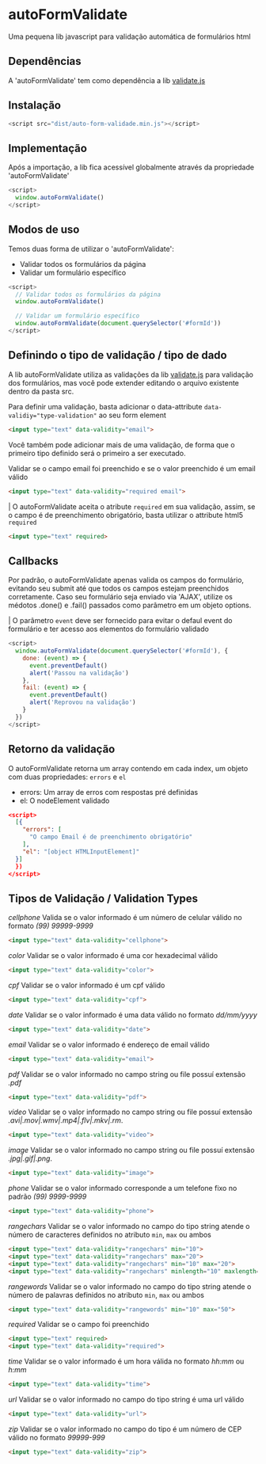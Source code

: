 # autoFormValidate
Uma pequena lib javascript para validação automática de formulários html

## Dependências
A 'autoFormValidate' tem como dependência a lib [validate.js](https://github.com/diogolimafranco/validate.js)

## Instalação
```js
<script src="dist/auto-form-validade.min.js"></script>
```

## Implementação
Após a importação, a lib fica acessível globalmente através da propriedade 'autoFormValidate'

```js
<script>
  window.autoFormValidate()
</script>
```
## Modos de uso
Temos duas forma de utilizar o 'autoFormValidate':
* Validar todos os formulários da página
* Validar um formulário específico

```js
<script>
  // Validar todos os formulários da página
  window.autoFormValidate()

  // Validar um formulário específico
  window.autoFormValidate(document.querySelector('#formId'))
</script>
```

## Definindo o tipo de validação / tipo de dado
A lib autoFormValidate utiliza as validações da lib [validate.js](https://github.com/diogolimafranco/validate.js) para validação dos formulários, mas você pode extender editando o arquivo existente dentro da pasta src.

Para definir uma validação, basta adicionar o data-attribute `data-validiy="type-validation"` ao seu form element
```html
<input type="text" data-validity="email">
```

Você também pode adicionar mais de uma validação, de forma que o primeiro tipo definido será o primeiro a ser executado.

Validar se o campo email foi preenchido e se o valor preenchido é um email válido
```html
<input type="text" data-validity="required email">
```
| O autoFormValidate aceita o atribute `required` em sua validação, assim, se o campo é de preenchimento obrigatório, basta utilizar o attribute html5 `required`
```html
<input type="text" required>
```

## Callbacks
Por padrão, o autoFormValidate apenas valida os campos do formulário, evitando seu submit até que todos os campos estejam preenchidos corretamente. Caso seu formulário seja enviado via 'AJAX', utilize os médotos .done() e .fail() passados como parâmetro em um objeto options.

| O parâmetro `event` deve ser fornecido para evitar o defaul event do formulário e ter acesso aos elementos do formulário validado

```js
<script>
  window.autoFormValidate(document.querySelector('#formId'), {
    done: (event) => {
      event.preventDefault()
      alert('Passou na validação') 
    },
    fail: (event) => {
      event.preventDefault()
      alert('Reprovou na validação')
    }
  })
</script>
```
## Retorno da validação
O autoFormValidate retorna um array contendo em cada index, um objeto com duas propriedades: `errors` e `el`

* errors:  Um array de erros com respostas pré definidas
* el: O nodeElement validado

```json
<script>
  [{
    "errors": [
      "O campo Email é de preenchimento obrigatório"
    ],
    "el": "[object HTMLInputElement]"
  }]
  })
</script>
```

## Tipos de Validação / Validation Types
*cellphone* Valida se o valor informado é um número de celular válido no formato *(99) 99999-9999*
```html
<input type="text" data-validity="cellphone">
```

*color* Validar se o valor informado é uma cor hexadecimal válido
```html
<input type="text" data-validity="color">
```

*cpf* Validar se o valor informado é um cpf válido
```html
<input type="text" data-validity="cpf">
```

*date* Validar se o valor informado é uma data válido no formato *dd/mm/yyyy*
```html
<input type="text" data-validity="date">
```

*email* Validar se o valor informado é endereço de email válido
```html
<input type="text" data-validity="email">
```

*pdf* Validar se o valor informado no campo string ou file possuí extensão *.pdf*
```html
<input type="text" data-validity="pdf">
```

*video* Validar se o valor informado no campo string ou file possuí extensão *.avi|.mov|.wmv|.mp4|.flv|.mkv|.rm*.
```html
<input type="text" data-validity="video">
```

*image* Validar se o valor informado no campo string ou file possuí extensão *.jpg|.gif|.png*.
```html
<input type="text" data-validity="image">
```

*phone* Validar se o valor informado corresponde a um telefone fixo no padrão *(99) 9999-9999*
```html
<input type="text" data-validity="phone">
```

*rangechars* Validar se o valor informado no campo do tipo string atende o número de caracteres definidos no atributo `min`, `max` ou ambos
```html
<input type="text" data-validity="rangechars" min="10">
<input type="text" data-validity="rangechars" max="20">
<input type="text" data-validity="rangechars" min="10" max="20">
<input type="text" data-validity="rangechars" minlength="10" maxlength="20">
```

*rangewords* Validar se o valor informado no campo do tipo string atende o número de palavras definidos no atributo `min`, `max` ou ambos
```html
<input type="text" data-validity="rangewords" min="10" max="50">
```

*required* Validar se o campo foi preenchido
```html
<input type="text" required>
<input type="text" data-validity="required">
```

*time* Validar se o valor informado é um hora válida no formato *hh:mm* ou *h:mm*
```html
<input type="text" data-validity="time">
```

*url* Validar se o valor informado no campo do tipo string é uma url válido
```html
<input type="text" data-validity="url">
```

*zip* Validar se o valor informado no campo do tipo é um número de CEP válido no formato *99999-999*
```html
<input type="text" data-validity="zip">
```
